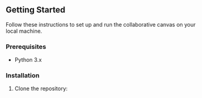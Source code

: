 ## Getting Started

Follow these instructions to set up and run the collaborative canvas on your local machine.

### Prerequisites

- Python 3.x

### Installation

1. Clone the repository:

   ```sh
